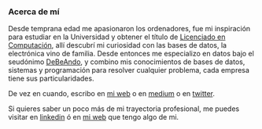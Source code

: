 ### Acerca de mí

Desde temprana edad me apasionaron los ordenadores, fue mi inspiración para estudiar en la Universidad y obtener el título de [Licenciado en Computación](https://une.edu.ve), allí descubrí mi curiosidad con las bases de datos, la electrónica vino de familia. Desde entonces me especializo en datos bajo el seudónimo [DeBeAndo](https://debeando.com), y combino mis conocimientos de bases de datos, sistemas y programación para resolver cualquier problema, cada empresa tiene sus particularidades.

De vez en cuando, escribo en [mi web](https://debeando.com) o en [medium](https://medium.com/@nstrappazzonc) o en [twitter](https://twitter.com/debeando).

Si quieres saber un poco más de mi trayectoria profesional, me puedes visitar en [linkedin](https://www.linkedin.com/in/nicola-strappazzon-carotenuto) ó en [mi web](https://debeando.com/cultura) que tengo algo de mi.
